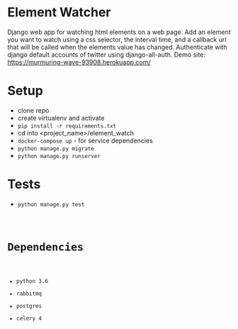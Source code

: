 # Element Watcher
Django web app for watching html elements on a web page. Add an element
you want to watch using a css selector, the interval time, and a callback
url that will be called when the elements value has changed. Authenticate
with django default accounts of twitter using django-all-auth. Demo site:
https://murmuring-wave-93908.herokuapp.com/

# Setup
- clone repo
- create virtualenv and activate
- <code>pip install -r requirements.txt</code>
- cd into <project_name>/element_watch
- <code>docker-compose up</code> - for service dependencies
- <code>python manage.py migrate</code>
- <code>python manage.py runserver</code>

# Tests
- <code>python manage.py test</cod>

# Dependencies
- python 3.6
- rabbitmq
- postgres
- celery 4
